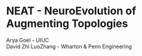 # NEAT - NeuroEvolution of Augmenting Topologies
Arya Goel - UIUC   
David Zhi LuoZhang - Wharton & Penn Engineering
